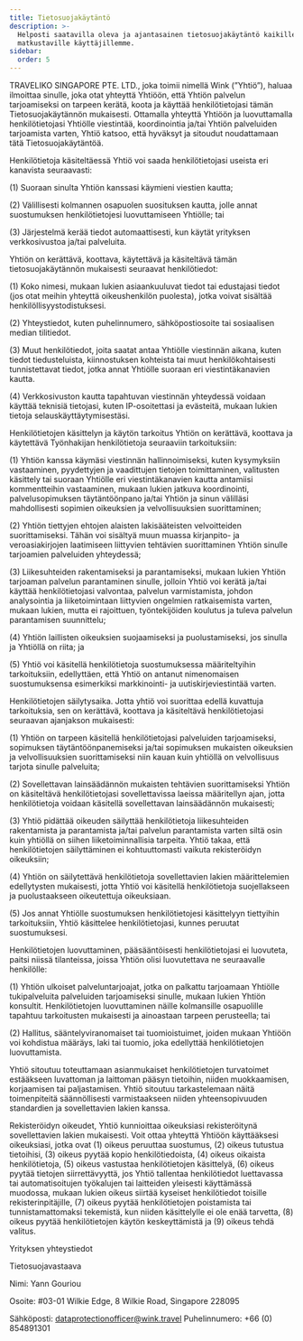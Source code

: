 ```yaml
---
title: Tietosuojakäytäntö
description: >-
  Helposti saatavilla oleva ja ajantasainen tietosuojakäytäntö kaikille
  matkustaville käyttäjillemme.
sidebar:
  order: 5
---
```

TRAVELIKO SINGAPORE PTE. LTD., joka toimii nimellä Wink (”Yhtiö”), haluaa ilmoittaa sinulle, joka otat yhteyttä Yhtiöön, että Yhtiön palvelun tarjoamiseksi on tarpeen kerätä, koota ja käyttää henkilötietojasi tämän Tietosuojakäytännön mukaisesti. Ottamalla yhteyttä Yhtiöön ja luovuttamalla henkilötietojasi Yhtiölle viestintää, koordinointia ja/tai Yhtiön palveluiden tarjoamista varten, Yhtiö katsoo, että hyväksyt ja sitoudut noudattamaan tätä Tietosuojakäytäntöä.

Henkilötietoja käsiteltäessä Yhtiö voi saada henkilötietojasi useista eri kanavista seuraavasti:

(1) Suoraan sinulta Yhtiön kanssasi käymieni viestien kautta;

(2) Välillisesti kolmannen osapuolen suosituksen kautta, jolle annat suostumuksen henkilötietojesi luovuttamiseen Yhtiölle; tai

(3) Järjestelmä kerää tiedot automaattisesti, kun käytät yrityksen verkkosivustoa ja/tai palveluita.

Yhtiön on kerättävä, koottava, käytettävä ja käsiteltävä tämän tietosuojakäytännön mukaisesti seuraavat henkilötiedot:

(1) Koko nimesi, mukaan lukien asiaankuuluvat tiedot tai edustajasi tiedot (jos otat meihin yhteyttä oikeushenkilön puolesta), jotka voivat sisältää henkilöllisyystodistuksesi.

(2) Yhteystiedot, kuten puhelinnumero, sähköpostiosoite tai sosiaalisen median tilitiedot.

(3) Muut henkilötiedot, joita saatat antaa Yhtiölle viestinnän aikana, kuten tiedot tiedusteluista, kiinnostuksen kohteista tai muut henkilökohtaisesti tunnistettavat tiedot, jotka annat Yhtiölle suoraan eri viestintäkanavien kautta.

(4) Verkkosivuston kautta tapahtuvan viestinnän yhteydessä voidaan käyttää teknisiä tietojasi, kuten IP-osoitettasi ja evästeitä, mukaan lukien tietoja selauskäyttäytymisestäsi.

Henkilötietojen käsittelyn ja käytön tarkoitus Yhtiön on kerättävä, koottava ja käytettävä Työnhakijan henkilötietoja seuraaviin tarkoituksiin:

(1) Yhtiön kanssa käymäsi viestinnän hallinnoimiseksi, kuten kysymyksiin vastaaminen, pyydettyjen ja vaadittujen tietojen toimittaminen, valitusten käsittely tai suoraan Yhtiölle eri viestintäkanavien kautta antamiisi kommentteihin vastaaminen, mukaan lukien jatkuva koordinointi, palvelusopimuksen täytäntöönpano ja/tai Yhtiön ja sinun välilläsi mahdollisesti sopimien oikeuksien ja velvollisuuksien suorittaminen;

(2) Yhtiön tiettyjen ehtojen alaisten lakisääteisten velvoitteiden suorittamiseksi. Tähän voi sisältyä muun muassa kirjanpito- ja veroasiakirjojen laatimiseen liittyvien tehtävien suorittaminen Yhtiön sinulle tarjoamien palveluiden yhteydessä;

(3) Liikesuhteiden rakentamiseksi ja parantamiseksi, mukaan lukien Yhtiön tarjoaman palvelun parantaminen sinulle, jolloin Yhtiö voi kerätä ja/tai käyttää henkilötietojasi valvontaa, palvelun varmistamista, johdon analysointia ja liiketoimintaan liittyvien ongelmien ratkaisemista varten, mukaan lukien, mutta ei rajoittuen, työntekijöiden koulutus ja tuleva palvelun parantamisen suunnittelu;

(4) Yhtiön laillisten oikeuksien suojaamiseksi ja puolustamiseksi, jos sinulla ja Yhtiöllä on riita; ja

(5) Yhtiö voi käsitellä henkilötietoja suostumuksessa määriteltyihin tarkoituksiin, edellyttäen, että Yhtiö on antanut nimenomaisen suostumuksensa esimerkiksi markkinointi- ja uutiskirjeviestintää varten.

Henkilötietojen säilytysaika. Jotta yhtiö voi suorittaa edellä kuvattuja tarkoituksia, sen on kerättävä, koottava ja käsiteltävä henkilötietojasi seuraavan ajanjakson mukaisesti:

(1) Yhtiön on tarpeen käsitellä henkilötietojasi palveluiden tarjoamiseksi, sopimuksen täytäntöönpanemiseksi ja/tai sopimuksen mukaisten oikeuksien ja velvollisuuksien suorittamiseksi niin kauan kuin yhtiöllä on velvollisuus tarjota sinulle palveluita;

(2) Sovellettavan lainsäädännön mukaisten tehtävien suorittamiseksi Yhtiön on käsiteltävä henkilötietojasi sovellettavissa laeissa määritellyn ajan, jotta henkilötietoja voidaan käsitellä sovellettavan lainsäädännön mukaisesti;

(3) Yhtiö pidättää oikeuden säilyttää henkilötietoja liikesuhteiden rakentamista ja parantamista ja/tai palvelun parantamista varten siltä osin kuin yhtiöllä on siihen liiketoiminnallisia tarpeita. Yhtiö takaa, että henkilötietojen säilyttäminen ei kohtuuttomasti vaikuta rekisteröidyn oikeuksiin;

(4) Yhtiön on säilytettävä henkilötietoja sovellettavien lakien määrittelemien edellytysten mukaisesti, jotta Yhtiö voi käsitellä henkilötietoja suojellakseen ja puolustaakseen oikeutettuja oikeuksiaan.

(5) Jos annat Yhtiölle suostumuksen henkilötietojesi käsittelyyn tiettyihin tarkoituksiin, Yhtiö käsittelee henkilötietojasi, kunnes peruutat suostumuksesi.

Henkilötietojen luovuttaminen, pääsääntöisesti henkilötietojasi ei luovuteta, paitsi niissä tilanteissa, joissa Yhtiön olisi luovutettava ne seuraavalle henkilölle:

(1) Yhtiön ulkoiset palveluntarjoajat, jotka on palkattu tarjoamaan Yhtiölle tukipalveluita palveluiden tarjoamiseksi sinulle, mukaan lukien Yhtiön konsultit. Henkilötietojen luovuttaminen näille kolmansille osapuolille tapahtuu tarkoitusten mukaisesti ja ainoastaan ​​​​tarpeen perusteella; tai

(2) Hallitus, sääntelyviranomaiset tai tuomioistuimet, joiden mukaan Yhtiöön voi kohdistua määräys, laki tai tuomio, joka edellyttää henkilötietojen luovuttamista.

Yhtiö sitoutuu toteuttamaan asianmukaiset henkilötietojen turvatoimet estääkseen luvattoman ja laittoman pääsyn tietoihin, niiden muokkaamisen, korjaamisen tai paljastamisen. Yhtiö sitoutuu tarkastelemaan näitä toimenpiteitä säännöllisesti varmistaakseen niiden yhteensopivuuden standardien ja sovellettavien lakien kanssa.

Rekisteröidyn oikeudet, Yhtiö kunnioittaa oikeuksiasi rekisteröitynä sovellettavien lakien mukaisesti. Voit ottaa yhteyttä Yhtiöön käyttääksesi oikeuksiasi, jotka ovat (1) oikeus peruuttaa suostumus, (2) oikeus tutustua tietoihisi, (3) oikeus pyytää kopio henkilötiedoista, (4) oikeus oikaista henkilötietoja, (5) oikeus vastustaa henkilötietojen käsittelyä, (6) oikeus pyytää tietojen siirrettävyyttä, jos Yhtiö tallentaa henkilötiedot luettavassa tai automatisoitujen työkalujen tai laitteiden yleisesti käyttämässä muodossa, mukaan lukien oikeus siirtää kyseiset henkilötiedot toisille rekisterinpitäjille, (7) oikeus pyytää henkilötietojen poistamista tai tunnistamattomaksi tekemistä, kun niiden käsittelylle ei ole enää tarvetta, (8) oikeus pyytää henkilötietojen käytön keskeyttämistä ja (9) oikeus tehdä valitus.

Yrityksen yhteystiedot

Tietosuojavastaava

Nimi: Yann Gouriou

Osoite: #03-01 Wilkie Edge, 8 Wilkie Road, Singapore 228095

Sähköposti: dataprotectionofficer@wink.travel
Puhelinnumero: +66 (0) 854891301

